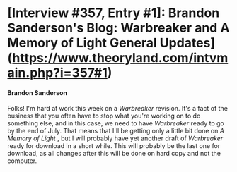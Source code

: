 # [Interview #357, Entry #1]: Brandon Sanderson's Blog: Warbreaker and A Memory of Light General Updates](https://www.theoryland.com/intvmain.php?i=357#1)

#### Brandon Sanderson

Folks! I'm hard at work this week on a
*Warbreaker*
revision. It's a fact of the business that you often have to stop what you're working on to do something else, and in this case, we need to have
*Warbreaker*
ready to go by the end of July. That means that I'll be getting only a little bit done on
*A Memory of Light*
, but I will probably have yet another draft of
*Warbreaker*
ready for download in a short while. This will probably be the last one for download, as all changes after this will be done on hard copy and not the computer.

